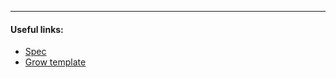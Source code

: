 - - -
#### Useful links:
* [Spec](https://docs.google.com/document/d/1lvSU35BB07tTOGlBbBxa7Ejo3t9XDozvgMsM0C4qwaI)
* [Grow template](https://grow.epam.com/template/77553)